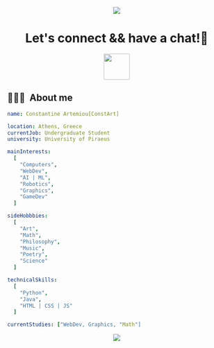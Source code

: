<p align="center">
  <img src="https://capsule-render.vercel.app/api?type=waving&color=timeGradient&height=210&section=header&text=Hello%20World!!!&fontSize=72" />
</p>

<h1 align="center">
  Let's connect && have a chat!💬
</h1>

<p align="center">
    <a href = "https://www.instagram.com/const_art_sc/" alt = "const_art_sc | Instagram" target = "_blank"> 
     <img height = "60" src = "https://user-images.githubusercontent.com/46517096/166974368-9798f39f-1f46-499c-b14e-81f0a3f83a06.png">
    <a>
</p>

<h2> 👨🏻‍💻 &nbsp;About me</h2>

```yaml
name: Constantine Artemiou[ConstArt]

location: Athens, Greece
currentJob: Undergraduate Student
university: University of Piraeus

mainInterests:
  [
    "Computers",
    "WebDev",
    "AI | ML",
    "Robotics",
    "Graphics",
    "GameDev"
  ]

sideHobbbies:
  [
    "Art",
    "Math",
    "Philosophy",
    "Music",
    "Poetry",
    "Science"
  ]

technicalSkills:
  [
    "Python",
    "Java",
    "HTML | CSS | JS"
  ]

currentStudies: ["WebDev, Graphics, "Math"]
```

<p align="center">
  <img src="https://capsule-render.vercel.app/api?type=waving&color=timeGradient&height=120&section=footer" />
</p>
